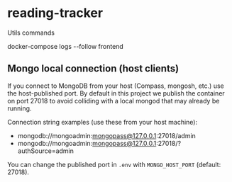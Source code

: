 # reading-tracker

Utils commands

docker-compose logs --follow frontend

## Mongo local connection (host clients)

If you connect to MongoDB from your host (Compass, mongosh, etc.) use the host-published port. By default in this project we publish the container on port 27018 to avoid colliding with a local mongod that may already be running.

Connection string examples (use these from your host machine):

- mongodb://mongoadmin:mongopass@127.0.0.1:27018/admin
- mongodb://mongoadmin:mongopass@127.0.0.1:27018/?authSource=admin

You can change the published port in `.env` with `MONGO_HOST_PORT` (default: 27018).
